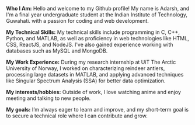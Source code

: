 **Who I Am:**
Hello and welcome to my Github profile! My name is Adarsh, and I'm a final year undergraduate student at the Indian Institute of Technology, Guwahati. with a passion for coding and web development.

**My Technical Skills:**
My technical skills include programming in C, C++, Python, and MATLAB, as well as proficiency in web technologies like HTML, CSS, ReactJS, and NodeJS. I've also gained experience working with databases such as MySQL and MongoDB.

**My Work Experience:**
During my research internship at UiT The Arctic University of Norway, I worked on characterizing reindeer antlers, processing large datasets in MATLAB, and applying advanced techniques like Singular Spectrum Analysis (SSA) for better data optimization. 

**My interests/hobbies:**
Outside of work, I love watching anime and enjoy meeting and talking to new people. 

**My goals:**
I’m always eager to learn and improve, and my short-term goal is to secure a technical role where I can contribute and grow.
